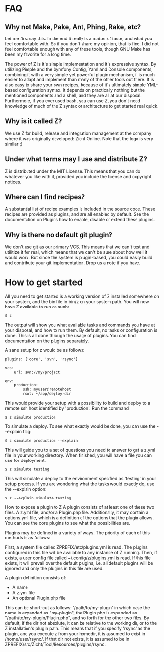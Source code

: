 # FAQ #

## Why not Make, Pake, Ant, Phing, Rake, etc? ##
Let me first say this. In the end it really is a matter of taste, and what you feel comfortable with. So if
you don't share my opinion, that is fine. I did not feel comfortable enough with any of these tools, though GNU Make
has been my favorite for a long time.

The power of Z is it's simple implementation and it's expressive syntax. By utilizing Pimple and the Symfony
Config, Yaml and Console components, combining it with a very simple yet powerful plugin mechanism, it is much
easier to adapt and implement than many of the other tools out there. It is also easy to share your own recipes,
because of it's ultimately simple YML-based configuration syntax. It depends on practically nothing but the mentioned
components and a shell, and they are all at our disposal. Furthermore, if you ever used bash, you can use Z, you
don't need knowledge of much of the Z syntax or architecture to get started real quick.

## Why is it called Z? ##
We use Z for build, release and integration management at the company where it was originally developed: Zicht Online.
Note that the logo is very similar ;)

## Under what terms may I use and distribute Z? ##
Z is distributed under the MIT License. This means that you can do whatever you like with it, provided you include
the license and copyright notices.

## Where can I find recipes? ##
A substantial list of recipe examples is included in the source code. These recipes are provided as plugins, and are
all enabled by default. See the documentation on Plugins how to enable, disable or extend these plugins.

## Why is there no default git plugin? ##
We don't use git as our primary VCS. This means that we can't test and utilitize it for real, which means that we
can't be sure about how well it would work. But since the system is plugin-based, you could easily build and contribute
your git implementation. Drop us a note if you have.

# How to get started #
All you need to get started is a working version of Z installed somewhere on your system, and the bin file in bin/z
on your system path. You will now have Z available to run as such:

    $ z

The output will show you what available tasks and commands you have at your disposal, and how to run them. By default,
no tasks or configuration is done. This is all done through the usage of plugins. You can find documentation on the
plugins separately.

A sane setup for z would be as follows:

    plugins: ['core', 'svn', 'rsync']

    vcs:
        url: svn://my/project

    env:
        production:
            ssh: myuser@remotehost
            root: ~/app/deploy-dir

This would provide your setup with a possibility to build and deploy to a remote ssh host identified by 'production'.
Run the command

    $ z simulate production

To simulate a deploy. To see what exactly would be done, you can use the --explain flag:

    $ z simulate production --explain

This will guide you to a set of questions you need to answer to get a z.yml file in your working directory. When
finished, you will have a file you can use for deployment.

    $ z simulate testing

This will simulate a deploy to the environment specified as 'testing' in your setup process. If you are wondering what
the tasks would exactly do, use the --explain option:

    $ z --explain simulate testing

How to expose a plugin to Z
A plugin consists of at least one of these two files. A z.yml file, and/or a Plugin.php file. Additionally, it may
contain a options.yml file, which is a definition of the options that the plugin allows. You can see the core plugins
to see what the possibilities are.

Plugins may be defined in a variety of ways. The priority of each of this methods is as follows:

First, a system file called ZPREFIX/etc/plugins.yml is read. The plugins configured in this file will be available to
any instance of Z running. Then, if exists, a user config file called ~/.config/z/plugins.yml is read. If this file
exists, it will prevail over the default plugins, i.e. all default plugins will be ignored and only the plugins in this
file are used.

A plugin definition consists of:

* A name
* A z.yml file
* An optional Plugin.php file

This can be short-cut as follows: '/path/to/my-plugin' in which case the name is expanded as "my-plugin", the
Plugin.php is expanded as "/path/to/my-plugin/Plugin.php", and so forth for the other two files. By default, if the
dir not absolute, it can be relative to the working dir, or to the Z installation's plugin path. This means that if you
specify 'rsync' as the plugin, and you execute z from your homedir, it is assumed to exist in /home/user/rsync/. If
that dir not exists, it is assumed to be in ZPREFIX/src/Zicht/Tool/Resources/plugins/rsync.

